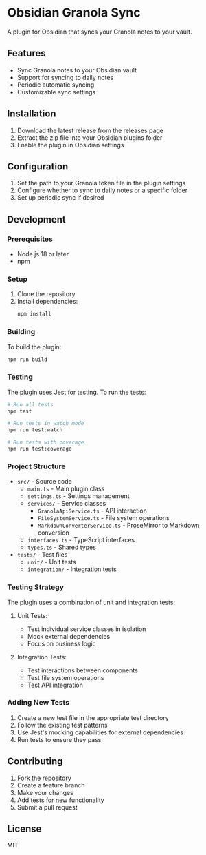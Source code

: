 # Obsidian Granola Sync

A plugin for Obsidian that syncs your Granola notes to your vault.

## Features

- Sync Granola notes to your Obsidian vault
- Support for syncing to daily notes
- Periodic automatic syncing
- Customizable sync settings

## Installation

1. Download the latest release from the releases page
2. Extract the zip file into your Obsidian plugins folder
3. Enable the plugin in Obsidian settings

## Configuration

1. Set the path to your Granola token file in the plugin settings
2. Configure whether to sync to daily notes or a specific folder
3. Set up periodic sync if desired

## Development

### Prerequisites

- Node.js 18 or later
- npm

### Setup

1. Clone the repository
2. Install dependencies:
   ```bash
   npm install
   ```

### Building

To build the plugin:
```bash
npm run build
```

### Testing

The plugin uses Jest for testing. To run the tests:

```bash
# Run all tests
npm test

# Run tests in watch mode
npm run test:watch

# Run tests with coverage
npm run test:coverage
```

### Project Structure

- `src/` - Source code
  - `main.ts` - Main plugin class
  - `settings.ts` - Settings management
  - `services/` - Service classes
    - `GranolaApiService.ts` - API interaction
    - `FileSystemService.ts` - File system operations
    - `MarkdownConverterService.ts` - ProseMirror to Markdown conversion
  - `interfaces.ts` - TypeScript interfaces
  - `types.ts` - Shared types
- `tests/` - Test files
  - `unit/` - Unit tests
  - `integration/` - Integration tests

### Testing Strategy

The plugin uses a combination of unit and integration tests:

1. Unit Tests:
   - Test individual service classes in isolation
   - Mock external dependencies
   - Focus on business logic

2. Integration Tests:
   - Test interactions between components
   - Test file system operations
   - Test API integration

### Adding New Tests

1. Create a new test file in the appropriate test directory
2. Follow the existing test patterns
3. Use Jest's mocking capabilities for external dependencies
4. Run tests to ensure they pass

## Contributing

1. Fork the repository
2. Create a feature branch
3. Make your changes
4. Add tests for new functionality
5. Submit a pull request

## License

MIT
